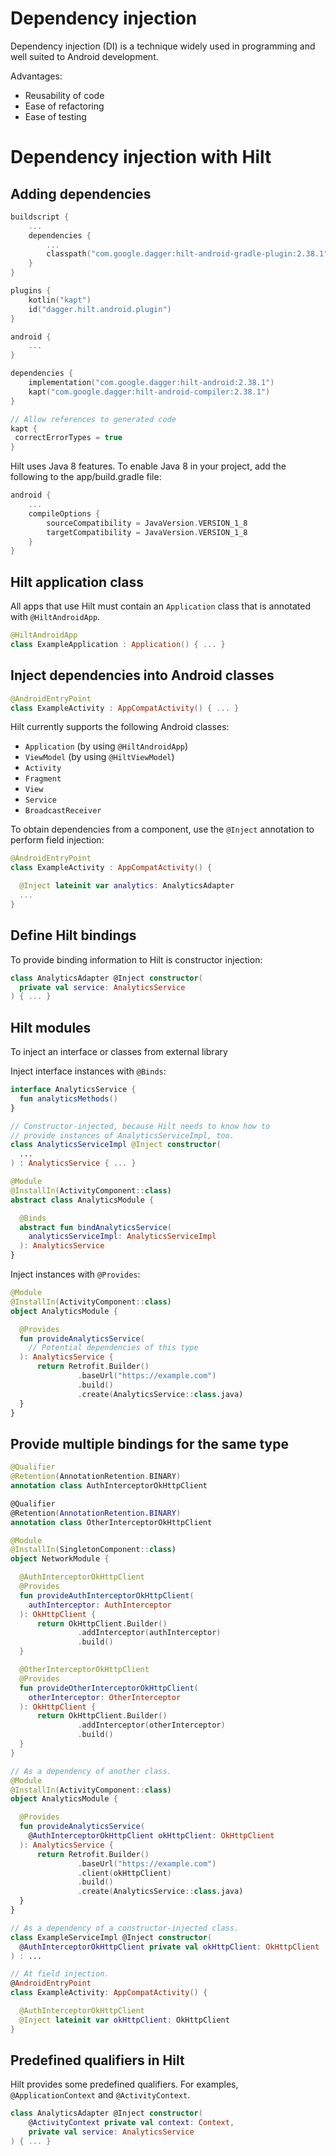 # Dependency injection

Dependency injection (DI) is a technique widely used in programming and well suited to Android development.

Advantages:

- Reusability of code
- Ease of refactoring
- Ease of testing

# Dependency injection with Hilt 

## Adding dependencies

```kotlin
buildscript {
    ...
    dependencies {
        ...
        classpath("com.google.dagger:hilt-android-gradle-plugin:2.38.1")
    }
}
```

```kotlin
plugins {
    kotlin("kapt")
    id("dagger.hilt.android.plugin")
}

android {
    ...
}

dependencies {
    implementation("com.google.dagger:hilt-android:2.38.1")
    kapt("com.google.dagger:hilt-android-compiler:2.38.1")
}

// Allow references to generated code
kapt {
 correctErrorTypes = true
}
```
Hilt uses Java 8 features. To enable Java 8 in your project, add the following to the app/build.gradle file:
```kotlin
android {
    ...
    compileOptions {
        sourceCompatibility = JavaVersion.VERSION_1_8
        targetCompatibility = JavaVersion.VERSION_1_8
    }
}
```

## Hilt application class

All apps that use Hilt must contain an `Application` class that is annotated with `@HiltAndroidApp`.

```kotlin
@HiltAndroidApp
class ExampleApplication : Application() { ... }
```

## Inject dependencies into Android classes

```kotlin
@AndroidEntryPoint
class ExampleActivity : AppCompatActivity() { ... }
```

Hilt currently supports the following Android classes:

- `Application` (by using `@HiltAndroidApp`)
- `ViewModel` (by using `@HiltViewModel`)
- `Activity`
- `Fragment`
- `View`
- `Service`
- `BroadcastReceiver`


To obtain dependencies from a component, use the `@Inject` annotation to perform field injection:

```kotlin
@AndroidEntryPoint
class ExampleActivity : AppCompatActivity() {

  @Inject lateinit var analytics: AnalyticsAdapter
  ...
}
```
## Define Hilt bindings
To provide binding information to Hilt is constructor injection:
```kotlin
class AnalyticsAdapter @Inject constructor(
  private val service: AnalyticsService
) { ... }
```

## Hilt modules

To inject an interface or classes from external library

Inject interface instances with `@Binds`:

```kotlin
interface AnalyticsService {
  fun analyticsMethods()
}

// Constructor-injected, because Hilt needs to know how to
// provide instances of AnalyticsServiceImpl, too.
class AnalyticsServiceImpl @Inject constructor(
  ...
) : AnalyticsService { ... }

@Module
@InstallIn(ActivityComponent::class)
abstract class AnalyticsModule {

  @Binds
  abstract fun bindAnalyticsService(
    analyticsServiceImpl: AnalyticsServiceImpl
  ): AnalyticsService
}
```

Inject instances with `@Provides`:
```kotlin
@Module
@InstallIn(ActivityComponent::class)
object AnalyticsModule {

  @Provides
  fun provideAnalyticsService(
    // Potential dependencies of this type
  ): AnalyticsService {
      return Retrofit.Builder()
               .baseUrl("https://example.com")
               .build()
               .create(AnalyticsService::class.java)
  }
}
```

## Provide multiple bindings for the same type

```kotlin
@Qualifier
@Retention(AnnotationRetention.BINARY)
annotation class AuthInterceptorOkHttpClient

@Qualifier
@Retention(AnnotationRetention.BINARY)
annotation class OtherInterceptorOkHttpClient
```

```kotlin
@Module
@InstallIn(SingletonComponent::class)
object NetworkModule {

  @AuthInterceptorOkHttpClient
  @Provides
  fun provideAuthInterceptorOkHttpClient(
    authInterceptor: AuthInterceptor
  ): OkHttpClient {
      return OkHttpClient.Builder()
               .addInterceptor(authInterceptor)
               .build()
  }

  @OtherInterceptorOkHttpClient
  @Provides
  fun provideOtherInterceptorOkHttpClient(
    otherInterceptor: OtherInterceptor
  ): OkHttpClient {
      return OkHttpClient.Builder()
               .addInterceptor(otherInterceptor)
               .build()
  }
}
```

```kotlin
// As a dependency of another class.
@Module
@InstallIn(ActivityComponent::class)
object AnalyticsModule {

  @Provides
  fun provideAnalyticsService(
    @AuthInterceptorOkHttpClient okHttpClient: OkHttpClient
  ): AnalyticsService {
      return Retrofit.Builder()
               .baseUrl("https://example.com")
               .client(okHttpClient)
               .build()
               .create(AnalyticsService::class.java)
  }
}

// As a dependency of a constructor-injected class.
class ExampleServiceImpl @Inject constructor(
  @AuthInterceptorOkHttpClient private val okHttpClient: OkHttpClient
) : ...

// At field injection.
@AndroidEntryPoint
class ExampleActivity: AppCompatActivity() {

  @AuthInterceptorOkHttpClient
  @Inject lateinit var okHttpClient: OkHttpClient
}
```

## Predefined qualifiers in Hilt
Hilt provides some predefined qualifiers. For examples, `@ApplicationContext` and `@ActivityContext`.

```kotlin
class AnalyticsAdapter @Inject constructor(
    @ActivityContext private val context: Context,
    private val service: AnalyticsService
) { ... }
```

